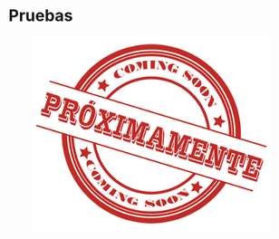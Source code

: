 # Pruebas

<figure><img src="../../.gitbook/assets/image (2) (1).png" alt=""><figcaption></figcaption></figure>
